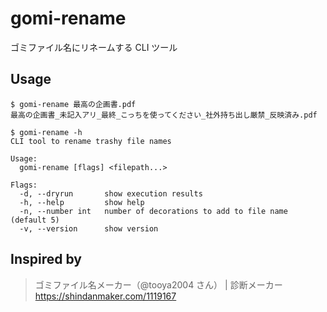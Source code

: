 # gomi-rename

ゴミファイル名にリネームする CLI ツール

## Usage

```
$ gomi-rename 最高の企画書.pdf
最高の企画書_未記入アリ_最終_こっちを使ってください_社外持ち出し厳禁_反映済み.pdf
```

```
$ gomi-rename -h
CLI tool to rename trashy file names

Usage:
  gomi-rename [flags] <filepath...>

Flags:
  -d, --dryrun       show execution results
  -h, --help         show help
  -n, --number int   number of decorations to add to file name (default 5)
  -v, --version      show version
```

## Inspired by

> ゴミファイル名メーカー（@tooya2004 さん） | 診断メーカー
> https://shindanmaker.com/1119167
